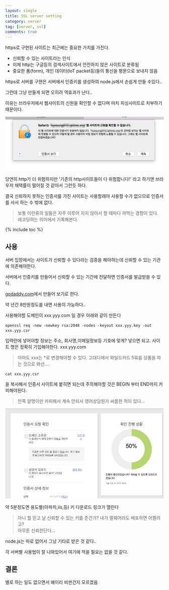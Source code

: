 ```yaml
---
layout: single
title: SSL server setting
category: server
tag: [server, ssl]
comments: true
---
```


https로 구현된 사이트는 최근에는 중요한 가치를 가진다.

- 신뢰할 수 있는 사이트라는 인식
- 이제 http는 구글등의 검색사이트에서 안전하지 않은 사이트로 분류됨
- 중요한 폼(form), 개인 데이터(IoT packet등)들의 통신을 평문으로 보내지 않음

https로 서버를 구현은 서버에서 인증키를 생성하여 node.js에서 손쉽게 만들 수있다..

그런데 그냥 만들게 되면 오히려 역효과가 난다.. 

이유는 브라우저에서 웹사이트의 신원을 확인할 수 없다며 마치 피싱사이트로 치부하기 때문이다.

![alt Phishing](/images/ssl/2.png)
 
당연히 http가 더 위험하지만 '기존의 http사이트들이 다 위험합니다!' 라고 하기엔 브라우저 채택률이 떨어질 것 같아서 그런듯 하다.
 
결국 신뢰하지 못하는 인증서를 가진 사이트는 사용할래야 사용할 수가 없으므로 인증서를 사서 하는 수 밖에 없다. 

> 보통 이런류의 일들은 자주 이루어 지지 않아서 할 때마다 까먹는 경향이 있다.  
레코딩하는 의미에서 기록해본다.


{% include toc %}

## 사용

서버 입장에서는 사이트가 신뢰할 수 있다라는 검증을 해야하는데 신뢰할 수 있는 기관에 의존해야한다.
 
서버에서 인증키를 만들어서 신뢰할 수 있는 기간에 전달하면 인증서를 발급받을 수 있다.

[godaddy.com](https://godaddy.com)에서 만들어 보기로 한다.

약 년간 8만원정도를 내면 사용이 가능하다..

사용해야할 도메인이 xxx.yyy.com 일 경우 아래와 같이 만든다

```text
openssl req -new -newkey rsa:2048 -nodes -keyout xxx.yyy.key -out xxx.yyy.csr
```

입력란에 넣어야할 정보는 주소, 회사명,이메일정보등 기호에 맞게? 넣으면 되고. 사이트 명은 정확히 기입해야한다. xxx.yyy.com

> 아마도 xxx는 *로 변경해야할 수 있다. 고대디에서 와일드카드 5묶음 상품을 파는 것으로 봐선.... 

```text
cat xxx.yyy.csr
```

을 복사해서 인증서 사이트에 붙히면 되는데 주의해야할 것은 BEGIN 부터 END까지 카피해야된다.

> 안쪽 알맹이만 카피해서 계속 안되서 영어상담원가 씨름한 적이 있다...

![alt ssl](/images/ssl/1.png)

약 5분정도면 용도별(아파치,iis,등) 키 다운로드 링크가 열린다

> 아니 뭘 믿고 날 신뢰할 수 있는 키를 준건가? 내가 멀웨어라도 배포하면 어쩔려고?  
아무튼 신뢰한단다...

node.js는 따로 없어서 그냥 기타로 받은 것 같다..

각 서버별 사용법이 잘 나와있어서 여기에 적을 필요는 없을 것 같다.

## 결론

별로 하는 일도 없으면서 왜이리 비싼건지 모르겠음
